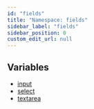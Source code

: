 ```yaml
---
id: "fields"
title: "Namespace: fields"
sidebar_label: "fields"
sidebar_position: 0
custom_edit_url: null
---
```


## Variables

- [input](../variables/fields.input.md)
- [select](../variables/fields.select.md)
- [textarea](../variables/fields.textarea.md)
